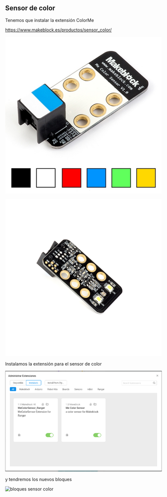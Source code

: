 ## Sensor de color


Tenemos que instalar la extensión ColorMe


https://www.makeblock.es/productos/sensor_color/

![Sensor color](../images/makeblock_EL_COLOR.jpg)

![Sensor color electronica](../images/sensor_color_arduino.jpg)

Instalamos la extensión para el sensor de color

![Extension sensor de color TCS34752](../images/extension_SensorColor.png)

y tendremos los nuevos bloques

![bloques sensor color](../images/BloquesSensorColor)
